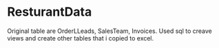# ResturantData

Original table are OrderLLeads, SalesTeam, Invoices. 
Used sql to creave views and create other tables that i copied to excel. 
